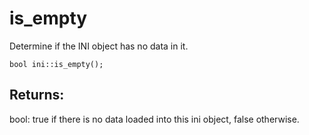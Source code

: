 # is_empty
Determine if the INI object has no data in it.

`bool ini::is_empty();`

## Returns:
bool: true if there is no data loaded into this ini object, false otherwise.
